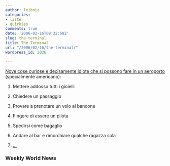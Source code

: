 ```yaml
---
author: leibniz
categories:
- liste
- quirkies
comments: true
date: '2006-02-16T09:32:58Z'
slug: the-terminal
title: The Terminal
url: "/2006/02/16/the-terminal/"
wordpress_id: 2036

---
```

[Nove cose curiose e decisamente idiote che si possono fare in un aeroporto](https://www.weeklyworldnews.com/features/how_to/61574) (specialmente americano):



	
  1. Mettere addosso tutti i gioielli

	
  2. Chiedere un passaggio

	
  3. Provare a prenotare un volo al bancone

	
  4. Fingere di essere un pilota

	
  5. Spedirsi come bagaglio

	
  6. Andare al bar e rimorchiare qualche ragazza sola

	
  7. [...](https://www.weeklyworldnews.com/features/how_to/61574)




### Weekly World News
